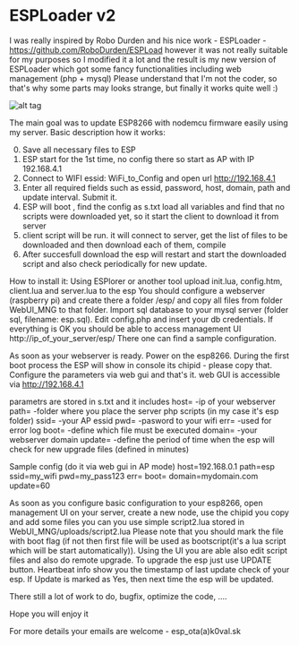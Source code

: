 # ESPLoader v2

I was really inspired by Robo Durden and his nice work - ESPLoader - https://github.com/RoboDurden/ESPLoad
however it was not really suitable for my purposes so I modified it a lot and the result is my new version of ESPLoader which got some fancy functionalities including web management (php + mysql)
Please understand that I'm not the coder, so that's why some parts may looks strange, but finally it works quite well :)

![alt tag](https://raw.githubusercontent.com/kovi44/NODEMCU-LUA-OTA-ESP8266/master/screenshots/gui_edit.png)


The main goal was to update ESP8266 with nodemcu firmware easily using my server.
Basic description how it works:

0. Save all necessary files to ESP 
1. ESP start for the 1st time, no config there so start as AP with IP 192.168.4.1
2. Connect to WIFI essid: WiFi_to_Config and open url http://192.168.4.1
3. Enter all required fields such as essid, password, host, domain, path and update interval. Submit it.
4. ESP will boot , find the config as s.txt load all variables and find that no scripts were downloaded yet, so it start the client to download it from server
5. client script will be run. it will connect to server, get the list of files to be downloaded and then download each of them, compile
6. After succesfull download the esp will restart and start the downloaded script and also check periodically for new update.

How to install it:
Using ESPlorer or another tool upload init.lua, config.htm, client.lua and server.lua to the esp
You should configure a webserver (raspberry pi) and create there a folder /esp/ and copy all files from folder WebUI_MNG to that folder. Import sql database to your mysql server (folder sql, filename: esp.sql). Edit config.php and insert your db credentials.
If everything is OK you should be able to access management UI http://ip_of_your_server/esp/ There one can find a sample configuration. 

As soon as your webserver is ready. Power on the esp8266. During the first boot process the ESP will show in console its chipid - please copy that. 
Configure the parameters via web gui and that's it. web GUI is accessible via http://192.168.4.1

parametrs are stored in s.txt
and it includes
host=   -ip of your webserver
path=   -folder where you place the server php scripts (in my case it's esp folder)
ssid=   -your AP essid
pwd=	-pasword to your wifi
err=	-used for error log
boot=   -define which file must be executed 
domain=	-your webserver domain
update= -define the period of time when the esp will check for new upgrade files (defined in minutes)

Sample config (do it via web gui in AP mode)
host=192.168.0.1
path=esp
ssid=my_wifi
pwd=my_pass123
err=
boot=
domain=mydomain.com
update=60

As soon as you configure basic configuration to your esp8266, open management UI on your server, create a new node, use the chipid you copy and add some files you can you use simple script2.lua stored in WebUI_MNG/uploads/script2.lua Please note that you should mark the file with boot flag (if not then first file will be used as bootscript(it's a lua script which will be start automatically)). 
Using the UI you are able also edit script files and also do remote upgrade. To upgrade the esp just use UPDATE button. Heartbeat info show you the timestamp of last update check of your esp. If Update is marked as Yes, then next time the esp will be updated.

There still a lot of work to do, bugfix, optimize the code, .... 

Hope you will enjoy it

For more details your emails are welcome - esp_ota(a)k0val.sk

